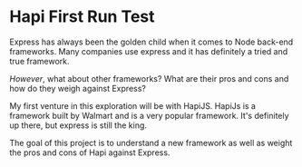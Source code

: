 # Hapi First Run Test

Express has always been the golden child when it comes to Node back-end frameworks.
Many companies use express and it has definitely a tried and true framework.

_However_, what about other frameworks? What are their pros and cons and how do they weigh against Express?

My first venture in this exploration will be with HapiJS. HapiJs is a framework built by Walmart and is a very popular framework. It's definitely up there, but express is still the king.

The goal of this project is to understand a new framework as well as weight the pros and cons of Hapi against Express.
